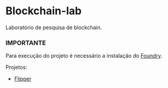 # Blockchain-lab
Laboratório de pesquisa de blockchain.

### IMPORTANTE
Para execução do projeto é necessário a instalação do [Foundry](https://getfoundry.sh/).

Projetos:
- [Flipper](https://github.com/lucasgcampos/blockchain-lab/blob/main/flipper/README.md)
